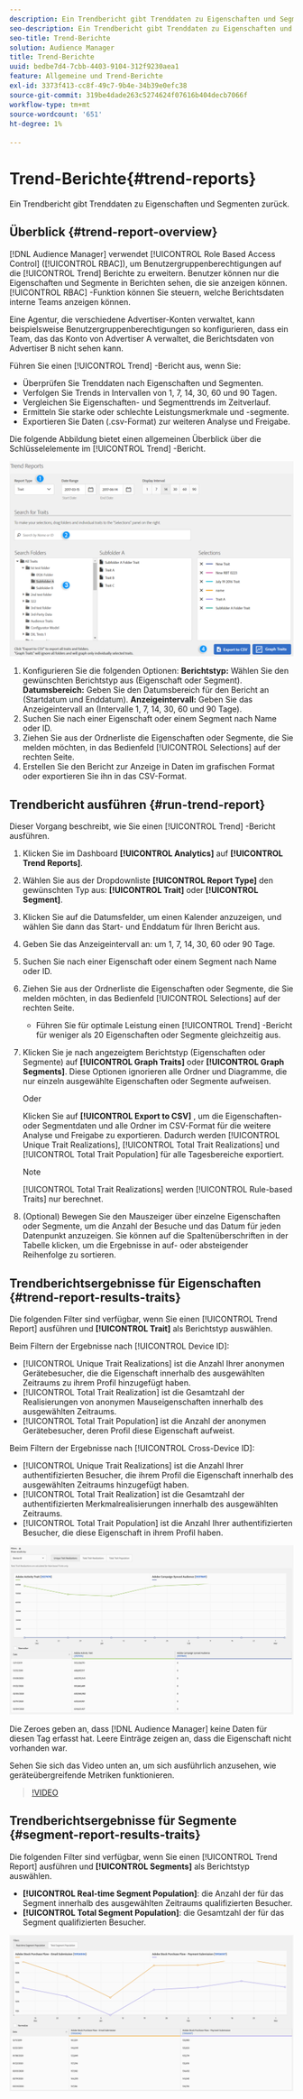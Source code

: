 ```yaml
---
description: Ein Trendbericht gibt Trenddaten zu Eigenschaften und Segmenten zurück.
seo-description: Ein Trendbericht gibt Trenddaten zu Eigenschaften und Segmenten zurück.
seo-title: Trend-Berichte
solution: Audience Manager
title: Trend-Berichte
uuid: bedbe7d4-7cbb-4403-9104-312f9230aea1
feature: Allgemeine und Trend-Berichte
exl-id: 3373f413-cc8f-49c7-9b4e-34b39e0efc38
source-git-commit: 319be4dade263c5274624f07616b404decb7066f
workflow-type: tm+mt
source-wordcount: '651'
ht-degree: 1%

---
```


# Trend-Berichte{#trend-reports}

Ein Trendbericht gibt Trenddaten zu Eigenschaften und Segmenten zurück.

## Überblick {#trend-report-overview}

<!-- 

c_trend_reports.xml

 -->

[!DNL Audience Manager] verwendet  [!UICONTROL Role Based Access Control] ([!UICONTROL RBAC]), um Benutzergruppenberechtigungen auf die  [!UICONTROL Trend] Berichte zu erweitern. Benutzer können nur die Eigenschaften und Segmente in Berichten sehen, die sie anzeigen können. [!UICONTROL RBAC] -Funktion können Sie steuern, welche Berichtsdaten interne Teams anzeigen können.

Eine Agentur, die verschiedene Advertiser-Konten verwaltet, kann beispielsweise Benutzergruppenberechtigungen so konfigurieren, dass ein Team, das das Konto von Advertiser A verwaltet, die Berichtsdaten von Advertiser B nicht sehen kann.

Führen Sie einen [!UICONTROL Trend] -Bericht aus, wenn Sie:

* Überprüfen Sie Trenddaten nach Eigenschaften und Segmenten.
* Verfolgen Sie Trends in Intervallen von 1, 7, 14, 30, 60 und 90 Tagen.
* Vergleichen Sie Eigenschaften- und Segmenttrends im Zeitverlauf.
* Ermitteln Sie starke oder schlechte Leistungsmerkmale und -segmente.
* Exportieren Sie Daten (.csv-Format) zur weiteren Analyse und Freigabe.

Die folgende Abbildung bietet einen allgemeinen Überblick über die Schlüsselelemente im [!UICONTROL Trend] -Bericht.

![](assets/trend_reports.png)

1. Konfigurieren Sie die folgenden Optionen:
   **Berichtstyp:** Wählen Sie den gewünschten Berichtstyp aus (Eigenschaft oder Segment).
   **Datumsbereich:** Geben Sie den Datumsbereich für den Bericht an (Startdatum und Enddatum).
   **Anzeigeintervall:** Geben Sie das Anzeigeintervall an (Intervalle 1, 7, 14, 30, 60 und 90 Tage).
1. Suchen Sie nach einer Eigenschaft oder einem Segment nach Name oder ID.
1. Ziehen Sie aus der Ordnerliste die Eigenschaften oder Segmente, die Sie melden möchten, in das Bedienfeld [!UICONTROL Selections] auf der rechten Seite.
1. Erstellen Sie den Bericht zur Anzeige in Daten im grafischen Format oder exportieren Sie ihn in das CSV-Format.

## Trendbericht ausführen {#run-trend-report}

Dieser Vorgang beschreibt, wie Sie einen [!UICONTROL Trend] -Bericht ausführen.

<!-- 

t_working_with_trend_reports.xml

 -->

1. Klicken Sie im Dashboard **[!UICONTROL Analytics]** auf **[!UICONTROL Trend Reports]**.
1. Wählen Sie aus der Dropdownliste **[!UICONTROL Report Type]** den gewünschten Typ aus: **[!UICONTROL Trait]** oder **[!UICONTROL Segment]**.
1. Klicken Sie auf die Datumsfelder, um einen Kalender anzuzeigen, und wählen Sie dann das Start- und Enddatum für Ihren Bericht aus.
1. Geben Sie das Anzeigeintervall an: um 1, 7, 14, 30, 60 oder 90 Tage.
1. Suchen Sie nach einer Eigenschaft oder einem Segment nach Name oder ID.
1. Ziehen Sie aus der Ordnerliste die Eigenschaften oder Segmente, die Sie melden möchten, in das Bedienfeld [!UICONTROL Selections] auf der rechten Seite.
   * Führen Sie für optimale Leistung einen [!UICONTROL Trend] -Bericht für weniger als 20 Eigenschaften oder Segmente gleichzeitig aus.
1. Klicken Sie je nach angezeigtem Berichtstyp (Eigenschaften oder Segmente) auf **[!UICONTROL Graph Traits]** oder **[!UICONTROL Graph Segments]**. Diese Optionen ignorieren alle Ordner und Diagramme, die nur einzeln ausgewählte Eigenschaften oder Segmente aufweisen.

   Oder

   Klicken Sie auf **[!UICONTROL Export to CSV]** , um die Eigenschaften- oder Segmentdaten und alle Ordner im CSV-Format für die weitere Analyse und Freigabe zu exportieren. Dadurch werden [!UICONTROL Unique Trait Realizations], [!UICONTROL Total Trait Realizations] und [!UICONTROL Total Trait Population] für alle Tagesbereiche exportiert.

   >[!NOTE]
   >
   >[!UICONTROL Total Trait Realizations] werden  [!UICONTROL Rule-based Traits] nur berechnet.

1. (Optional) Bewegen Sie den Mauszeiger über einzelne Eigenschaften oder Segmente, um die Anzahl der Besuche und das Datum für jeden Datenpunkt anzuzeigen. Sie können auf die Spaltenüberschriften in der Tabelle klicken, um die Ergebnisse in auf- oder absteigender Reihenfolge zu sortieren.

## Trendberichtsergebnisse für Eigenschaften {#trend-report-results-traits}

Die folgenden Filter sind verfügbar, wenn Sie einen [!UICONTROL Trend Report] ausführen und **[!UICONTROL Trait]** als Berichtstyp auswählen.

Beim Filtern der Ergebnisse nach [!UICONTROL Device ID]:

* [!UICONTROL Unique Trait Realizations] ist die Anzahl Ihrer anonymen Gerätebesucher, die die Eigenschaft innerhalb des ausgewählten Zeitraums zu ihrem Profil hinzugefügt haben.
* [!UICONTROL Total Trait Realization] ist die Gesamtzahl der Realisierungen von anonymen Mauseigenschaften innerhalb des ausgewählten Zeitraums.
* [!UICONTROL Total Trait Population] ist die Anzahl der anonymen Gerätebesucher, deren Profil diese Eigenschaft aufweist.

Beim Filtern der Ergebnisse nach [!UICONTROL Cross-Device ID]:

* [!UICONTROL Unique Trait Realizations] ist die Anzahl Ihrer authentifizierten Besucher, die ihrem Profil die Eigenschaft innerhalb des ausgewählten Zeitraums hinzugefügt haben.
* [!UICONTROL Total Trait Realization] ist die Gesamtzahl der authentifizierten Merkmalrealisierungen innerhalb des ausgewählten Zeitraums.
* [!UICONTROL Total Trait Population] ist die Anzahl Ihrer authentifizierten Besucher, die diese Eigenschaft in ihrem Profil haben.

![trend-report-traits](assets/trend-report-traits.png)

Die Zeroes geben an, dass [!DNL Audience Manager] keine Daten für diesen Tag erfasst hat. Leere Einträge zeigen an, dass die Eigenschaft nicht vorhanden war.

Sehen Sie sich das Video unten an, um sich ausführlich anzusehen, wie geräteübergreifende Metriken funktionieren.

>[!VIDEO](https://experienceleague.adobe.com/docs/audience-manager-learn/tutorials/build-and-manage-audiences/profile-merge/understanding-cross-device-metrics-in-audience-manager.html)

## Trendberichtsergebnisse für Segmente {#segment-report-results-traits}

Die folgenden Filter sind verfügbar, wenn Sie einen [!UICONTROL Trend Report] ausführen und **[!UICONTROL Segments]** als Berichtstyp auswählen.

* **[!UICONTROL Real-time Segment Population]**: die Anzahl der für das Segment innerhalb des ausgewählten Zeitraums qualifizierten Besucher.
* **[!UICONTROL Total Segment Population]**: die Gesamtzahl der für das Segment qualifizierten Besucher.

![Trend-Berichtsegmente](assets/trend-report-segments.png)
